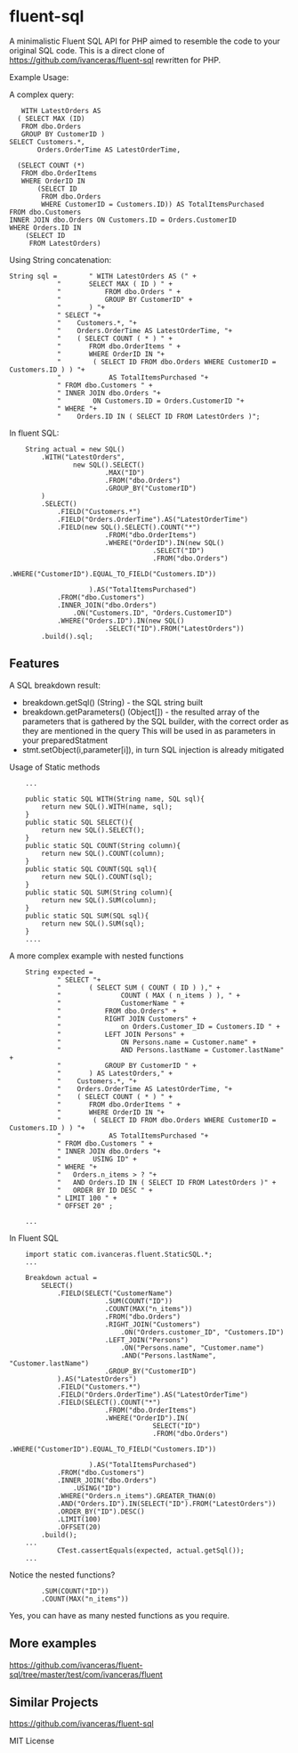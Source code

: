 fluent-sql
==========

A minimalistic Fluent SQL API for PHP aimed to resemble the code to your original SQL code.  This is a direct clone of https://github.com/ivanceras/fluent-sql rewritten for PHP.

Example Usage: 

  A complex query:
  
	   WITH LatestOrders AS
	  ( SELECT MAX (ID)
	   FROM dbo.Orders
	   GROUP BY CustomerID )
	SELECT Customers.*,
	       Orders.OrderTime AS LatestOrderTime,
	
	  (SELECT COUNT (*)
	   FROM dbo.OrderItems
	   WHERE OrderID IN
	       (SELECT ID
	        FROM dbo.Orders
	        WHERE CustomerID = Customers.ID)) AS TotalItemsPurchased
	FROM dbo.Customers
	INNER JOIN dbo.Orders ON Customers.ID = Orders.CustomerID
	WHERE Orders.ID IN
	    (SELECT ID
	     FROM LatestOrders)
     
Using String concatenation:
  
  	String sql = 		" WITH LatestOrders AS (" +
				"		SELECT MAX ( ID ) " +
				"			FROM dbo.Orders " +
				"			GROUP BY CustomerID" +
				"		) "+
				" SELECT "+
				"    Customers.*, "+
				"    Orders.OrderTime AS LatestOrderTime, "+
				"    ( SELECT COUNT ( * ) " +
				"		FROM dbo.OrderItems " +
				"		WHERE OrderID IN "+
				"        ( SELECT ID FROM dbo.Orders WHERE CustomerID = Customers.ID ) ) "+
				"            AS TotalItemsPurchased "+
				" FROM dbo.Customers " +
				" INNER JOIN dbo.Orders "+
				"        ON Customers.ID = Orders.CustomerID "+
				" WHERE "+
				"    Orders.ID IN ( SELECT ID FROM LatestOrders )";
  
  
In fluent SQL:
  
    	String actual = new SQL()
			.WITH("LatestOrders", 
					new SQL().SELECT()
							.MAX("ID")
							.FROM("dbo.Orders")
							.GROUP_BY("CustomerID")
			)
			.SELECT()
				.FIELD("Customers.*")
				.FIELD("Orders.OrderTime").AS("LatestOrderTime")
				.FIELD(new SQL().SELECT().COUNT("*")
							.FROM("dbo.OrderItems")
							.WHERE("OrderID").IN(new SQL()
										.SELECT("ID")
										.FROM("dbo.Orders")
										.WHERE("CustomerID").EQUAL_TO_FIELD("Customers.ID"))
							
						).AS("TotalItemsPurchased")
				.FROM("dbo.Customers")
				.INNER_JOIN("dbo.Orders")
					.ON("Customers.ID", "Orders.CustomerID")
				.WHERE("Orders.ID").IN(new SQL()
							.SELECT("ID").FROM("LatestOrders"))
			.build().sql;
      
      

Features
--------------

A SQL breakdown result:
 * breakdown.getSql() (String) - the SQL string built
 * breakdown.getParameters() (Object[]) - the resulted array of the parameters that is gathered by the SQL builder, with the correct order as they are mentioned in the query
	This will be used in as parameters in your preparedStatment 
 * stmt.setObject(i,parameter[i]), in turn SQL injection is already mitigated


Usage of Static methods

		...
	
		public static SQL WITH(String name, SQL sql){
			return new SQL().WITH(name, sql);
		}
		public static SQL SELECT(){
			return new SQL().SELECT();
		}
		public static SQL COUNT(String column){
			return new SQL().COUNT(column);
		}
		public static SQL COUNT(SQL sql){
			return new SQL().COUNT(sql);
		}
		public static SQL SUM(String column){
			return new SQL().SUM(column);
		}
		public static SQL SUM(SQL sql){
			return new SQL().SUM(sql);
		}
		....

A more complex example with nested functions

		String expected =
				" SELECT "+
				"		( SELECT SUM ( COUNT ( ID ) )," +
				"				COUNT ( MAX ( n_items ) ), " +
				"				CustomerName " +
				"			FROM dbo.Orders" +
				"			RIGHT JOIN Customers" +
				"				on Orders.Customer_ID = Customers.ID " +
				"			LEFT JOIN Persons" +
				"				ON Persons.name = Customer.name" +
				"				AND Persons.lastName = Customer.lastName" +
				"			GROUP BY CustomerID " +
				"		) AS LatestOrders," +
				"    Customers.*, "+
				"    Orders.OrderTime AS LatestOrderTime, "+
				"    ( SELECT COUNT ( * ) " +
				"		FROM dbo.OrderItems " +
				"		WHERE OrderID IN "+
				"        ( SELECT ID FROM dbo.Orders WHERE CustomerID = Customers.ID ) ) "+
				"            AS TotalItemsPurchased "+
				" FROM dbo.Customers " +
				" INNER JOIN dbo.Orders "+
				"        USING ID" +
				" WHERE "+
				"	Orders.n_items > ? "+
				"   AND Orders.ID IN ( SELECT ID FROM LatestOrders )" +
				"	ORDER BY ID DESC " +
				" LIMIT 100 " +
				" OFFSET 20" ;

		...	
	
In Fluent SQL
	
		import static com.ivanceras.fluent.StaticSQL.*;
		...
	
		Breakdown actual = 
			SELECT()
				.FIELD(SELECT("CustomerName")
							.SUM(COUNT("ID"))
							.COUNT(MAX("n_items"))
							.FROM("dbo.Orders")
							.RIGHT_JOIN("Customers")
								.ON("Orders.customer_ID", "Customers.ID")
							.LEFT_JOIN("Persons")
								.ON("Persons.name", "Customer.name")
								.AND("Persons.lastName", "Customer.lastName")
							.GROUP_BY("CustomerID")
				).AS("LatestOrders")
				.FIELD("Customers.*")
				.FIELD("Orders.OrderTime").AS("LatestOrderTime")
				.FIELD(SELECT().COUNT("*")
							.FROM("dbo.OrderItems")
							.WHERE("OrderID").IN(
										SELECT("ID")
										.FROM("dbo.Orders")
										.WHERE("CustomerID").EQUAL_TO_FIELD("Customers.ID"))
							
						).AS("TotalItemsPurchased")
				.FROM("dbo.Customers")
				.INNER_JOIN("dbo.Orders")
					.USING("ID")
				.WHERE("Orders.n_items").GREATER_THAN(0)
				.AND("Orders.ID").IN(SELECT("ID").FROM("LatestOrders"))
				.ORDER_BY("ID").DESC()
				.LIMIT(100)
				.OFFSET(20)
			.build();
		...
				CTest.cassertEquals(expected, actual.getSql());
		...
	
Notice the nested functions?

			.SUM(COUNT("ID"))
            .COUNT(MAX("n_items"))
            
Yes, you can have as many nested functions as you require.

More examples
-------------

https://github.com/ivanceras/fluent-sql/tree/master/test/com/ivanceras/fluent

Similar Projects
------------------

https://github.com/ivanceras/fluent-sql

MIT License


